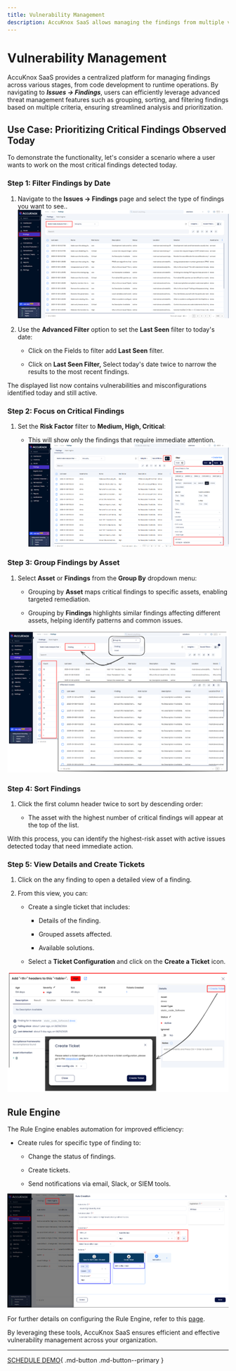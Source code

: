```yaml
---
title: Vulnerability Management
description: AccuKnox SaaS allows managing the findings from multiple vectors starting from the code phase to the runtime all from a single screen. Navigate to Issues → Vulnerabilities to make use of the advanced threat management capabilities including grouping, sorting and filtering based on a multitude of criteria simultaneously.
---
```


# Vulnerability Management

AccuKnox SaaS provides a centralized platform for managing findings across various stages, from code development to runtime operations. By navigating to **_Issues → Findings_**, users can efficiently leverage advanced threat management features such as grouping, sorting, and filtering findings based on multiple criteria, ensuring streamlined analysis and prioritization.

## Use Case: Prioritizing Critical Findings Observed Today

To demonstrate the functionality, let's consider a scenario where a user wants to work on the most critical findings detected today.

### Step 1: Filter Findings by Date

1. Navigate to the **Issues → Findings** page and select the type of findings you want to see..
![image-20250113-114843.png](./images/vuln-mgmnt/1.png)

2. Use the **Advanced Filter** option to set the **Last Seen** filter to today's date:

   - Click on the Fields to filter add **Last Seen** filter.

   - Click on **Last Seen Filter,** Select today's date twice to narrow the results to the most recent findings.

The displayed list now contains vulnerabilities and misconfigurations identified today and still active.

### Step 2: Focus on Critical Findings

1. Set the **Risk Factor** filter to **Medium, High, Critical**:

   - This will show only the findings that require immediate attention.
![image-20250113-120820.png](./images/vuln-mgmnt/2.png)

### Step 3: Group Findings by Asset

1. Select **Asset** or **Findings** from the **Group By** dropdown menu:

   - Grouping by **Asset** maps critical findings to specific assets, enabling targeted remediation.

   - Grouping by **Findings** highlights similar findings affecting different assets, helping identify patterns and common issues.

![image-20250113-123035.png](./images/vuln-mgmnt/3.png)

### Step 4: Sort Findings

1. Click the first column header twice to sort by descending order:

   - The asset with the highest number of critical findings will appear at the top of the list.

With this process, you can identify the highest-risk asset with active issues detected today that need immediate action.

### Step 5: View Details and Create Tickets

1. Click on the any finding to open a detailed view of a finding.

2. From this view, you can:

   - Create a single ticket that includes:

     - Details of the finding.

     - Grouped assets affected.

     - Available solutions.

   - Select a **Ticket Configuration** and click on the **Create a Ticket** icon.

![image-20250113-124609.png](./images/vuln-mgmnt/4.png)

## Rule Engine

The Rule Engine enables automation for improved efficiency:

- Create rules for specific type of finding to:

    - Change the status of findings.

    - Create tickets.

    - Send notifications via email, Slack, or SIEM tools.

![](./images/vuln-mgmnt/5.png)

For further details on configuring the Rule Engine, refer to this [page](https://help.accuknox.com/use-cases/rules-engine-ticket-creation/?h=rules "https://help.accuknox.com/use-cases/rules-engine-ticket-creation/?h=rules").

By leveraging these tools, AccuKnox SaaS ensures efficient and effective vulnerability management across your organization.

---

[SCHEDULE DEMO](https://www.accuknox.com/contact-us){ .md-button .md-button--primary }
